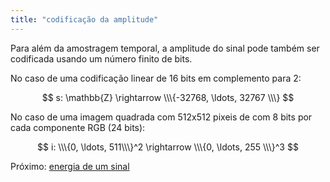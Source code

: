 ```yaml
---
title: "codificação da amplitude"
---
```


Para além da amostragem temporal, a amplitude do sinal pode também ser codificada usando um número finito de bits.

No caso de uma codificação linear de 16 bits em complemento para 2:

$$
s: \mathbb{Z} \rightarrow \\\{-32768, \ldots, 32767 \\\}
$$

No caso de uma imagem quadrada com 512x512 pixeis de com 8 bits por cada componente RGB (24 bits):

$$
i: \\\{0, \ldots, 511\\\}^2 \rightarrow \\\{0, \ldots, 255 \\\}^3
$$


Próximo: [energia de um sinal](pub/ss-sin/conc/energia%20de%20um%20sinal.md)

